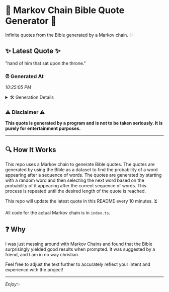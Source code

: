 # 📖 Markov Chain Bible Quote Generator 📖

Infinite quotes from the Bible generated by a Markov chain. ✨

## ✨ Latest Quote ✨
"hand of him that sat upon the throne."

### ⏰ Generated At
*10:25:05 PM*

<details>
    <summary>🛠️ Generation Details</summary>
    <p>
        <strong>🌱 Seed:</strong> hand<br>
        <strong>🔄 Iterations:</strong> 7<br>
        <strong>📜 Context History:</strong><br>[ hand ]: of<br>[ hand, of ]: him<br>[ hand, of, him ]: that<br>[ hand, of, him, that ]: sat<br>[ hand, of, him, that, sat ]: upon<br>[ hand, of, him, that, sat, upon ]: the<br>[ of, him, that, sat, upon, the ]: throne.<br>
    </p>
</details>

### ⚠️ Disclaimer ⚠️
**This quote is generated by a program and is not to be taken seriously. It is purely for entertainment purposes.**

---

## 🔍 How It Works

This repo uses a Markov chain to generate Bible quotes. The quotes are generated by using the Bible as a dataset to find the probability of a word appearing after a sequence of words. The quotes are generated by starting with a random word and then selecting the next word based on the probability of it appearing after the current sequence of words. This process is repeated until the desired length of the quote is reached.

This repo will update the latest quote in this README every 10 minutes. ⏳

All code for the actual Markov chain is in `index.ts`.

## ❓ Why

I was just messing around with Markov Chains and found that the Bible surprisingly yielded good results when prompted. 
It was suggested by a friend, and I am in no way christian.

Feel free to adjust the text further to accurately reflect your intent and experience with the project!

---

*Enjoy*✨
